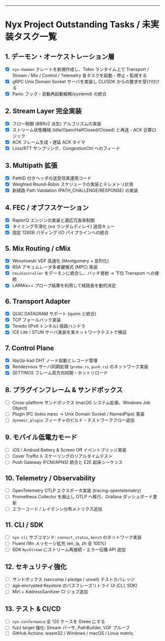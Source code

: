 ---
# Nyx Project Outstanding Tasks / 未実装タスク一覧

## 1. デーモン・オーケストレーション層
- [x] `nyx-daemon` クレートを新規作成し、Tokio ランタイム上で Transport / Stream / Mix / Control / Telemetry 各タスクを起動・停止・監視する
- [x] gRPC Unix Domain Socket サーバを実装し CLI/SDK からの要求を受け付ける
- [x] Panic フック・自動再起動戦略(systemd) の統合

## 2. Stream Layer 完全実装
- [x] フロー制御 (BBRv2 派⽣) アルゴリズムの実装
- [x] ストリーム状態機械 (Idle/Open/HalfClosed/Closed) と再送・ACK 合算ロジック
- [x] ACK フレーム生成・遅延 ACK タイマ
- [x] Loss/RTT サンプリング、CongestionCtrl へのフィード

## 3. Multipath 拡張
- [x] PathID 付きヘッダの送受信実運用コード
- [x] Weighted Round-Robin スケジューラの実装とテレメトリ計測
- [x] 新経路 Path Validation (PATH_CHALLENGE/RESPONSE) の実装

## 4. FEC / オブフスケーション
- [x] RaptorQ エンジンの実装と適応冗長率制御
- [x] タイミング平滑化 (±σ ランダムディレイ) 送信キュー
- [x] 固定 1280B パディング I/O パイプラインへの統合

## 5. Mix Routing / cMix
- [x] Wesolowski VDF 高速化 (Montgomery + 並列化)
- [x] RSA アキュムレータ多者鍵儀式 (MPC) 実装
- [x] `CmixController` をデーモンに統合し、バッチ発射 → 下位 Transport への接続
- [x] LARMix++ プローブ結果を利用して経路長を動的決定

## 6. Transport Adapter
- [x] QUIC DATAGRAM サポート (quinn と統合)
- [x] TCP フォールバック実装
- [x] Teredo (IPv6 トンネル) 経路ハンドラ
- [x] ICE Lite / STUN サーバ実装を実ネットワークテストで検証

## 7. Control Plane
- [x] libp2p-kad DHT ノード起動とレコード管理
- [x] Rendezvous サーバ同期処理 (`probe.rs`, `push.rs`) のネットワーク実装
- [x] SETTINGS フレーム双方向同期・ホットリロード

## 8. プラグインフレーム & サンドボックス
- [ ] Cross-platform サンドボックス (macOS システム拡張、Windows Job Object)
- [ ] Plugin IPC (tokio mpsc → Unix Domain Socket / NamedPipe) 実装
- [ ] `dynamic_plugin` フィーチャのビルド・テストワークフロー追加

## 9. モバイル低電力モード
- [ ] iOS / Android Battery & Screen Off イベントブリッジ実装
- [ ] Cover Traffic λ スケーリングのリアルタイムテスト
- [ ] Push Gateway (FCM/APNS) 統合と E2E 起床シーケンス

## 10. Telemetry / Observability
- [ ] OpenTelemetry OTLP エクスポータ実装 (tracing-opentelemetry)
- [ ] Prometheus Collector を廃止し OTLP へ移行、Grafana ダッシュボード更新
- [ ] エラーコード / レイテンシ分布メトリクス追加

## 11. CLI / SDK
- [ ] `nyx-cli` サブコマンド: `connect`, `status`, `bench` のネットワーク実装
- [ ] Fluent i18n メッセージ拡充 (en, ja, zh 全 100%)
- [ ] SDK `NyxStream` にストリーム再接続・エラー伝播 API 追加

## 12. セキュリティ強化
- [ ] サンドボックス (seccomp / pledge / unveil) テストカバレッジ
- [ ] age‐encrypted Keystore のパスフレーズリトライ UI (CLI, SDK)
- [ ] Miri + AddressSanitizer CI ジョブ追加

## 13. テスト & CI/CD
- [ ] `nyx-conformance` 全 120 ケースを Green にする
- [ ] fuzz target 強化: Stream パーサ, PathBuilder, VDF プルーフ
- [ ] GitHub Actions: wasm32 / Windows / macOS / Linux matrix, `